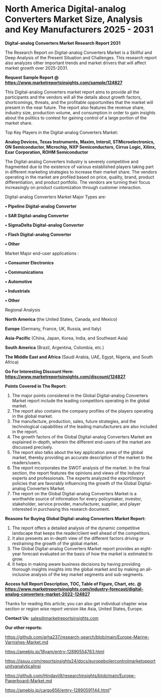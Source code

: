 # North America Digital-analog Converters Market Size, Analysis and Key Manufacturers 2025 - 2031

<strong>Digital-analog Converters Market Research Report 2031</strong>

The Research Report on Digital-analog Converters Market is a Skillful and Deep Analysis of the Present Situation and Challenges. This research report also analyzes other important trends and market drivers that will affect market growth over 2025-2031.

<strong>Request Sample Report @ <a href=https://www.marketreportsinsights.com/sample/124827>https://www.marketreportsinsights.com/sample/124827</a></strong>

This Digital-analog Converters market report aims to provide all the participants and the vendors will all the details about growth factors, shortcomings, threats, and the profitable opportunities that the market will present in the near future. The report also features the revenue share, industry size, production volume, and consumption in order to gain insights about the politics to contest for gaining control of a large portion of the market share.

Top Key Players in the Digital-analog Converters Market:

<strong>Analog Devices, Texas Instruments, Maxim, Intersil, STMicroelectronics, ON Semiconductor, Microchip, NXP Semiconductors, Cirrus Logic, Xilinx, Exar Corporation, ROHM Semiconductor</strong>

The Digital-analog Converters Industry is severely competitive and fragmented due to the existence of various established players taking part in different marketing strategies to increase their market share. The vendors operating in the market are profiled based on price, quality, brand, product differentiation, and product portfolio. The vendors are turning their focus increasingly on product customization through customer interaction.

Digital-analog Converters Market Major Types are:

<strong>• Pipeline Digital-analog Converter

• SAR Digital-analog Converter

• SigmaDelta Digital-analog Converter

• Flash Digital-analog Converter

• Other</strong>

Market Major end-user applications :

<strong>• Consumer Electronics

• Communications

• Automotive

• Industrials

• Other</strong>

Regional Analysis

</u><strong><b>North America</b></strong> (the United States, Canada, and Mexico)

<strong><b>Europe </b></strong>(Germany, France, UK, Russia, and Italy)

<strong><b>Asia-Pacific</b></strong> (China, Japan, Korea, India, and Southeast Asia)

<strong><b>South America</b></strong> (Brazil, Argentina, Colombia, etc.)

<strong><b>The Middle East and Africa</b></strong> (Saudi Arabia, UAE, Egypt, Nigeria, and South Africa)

<strong>Go For Interesting Discount Here: <a href=https://www.marketreportsinsights.com/discount/124827>https://www.marketreportsinsights.com/discount/124827</a></strong>

<strong>Points Covered in The Report:</strong>
<ol>
  <li>The major points considered in the Global Digital-analog Converters Market report include the leading competitors operating in the global market.</li>
  <li>The report also contains the company profiles of the players operating in the global market.</li>
  <li>The manufacture, production, sales, future strategies, and the technological capabilities of the leading manufacturers are also included in the report.</li>
  <li>The growth factors of the Global Digital-analog Converters Market are explained in-depth, wherein the different end-users of the market are discussed precisely.</li>
  <li>The report also talks about the key application areas of the global market, thereby providing an accurate description of the market to the readers/users.</li>
  <li>The report incorporates the SWOT analysis of the market. In the final section, the report features the opinions and views of the industry experts and professionals. The experts analyzed the export/import policies that are favorably influencing the growth of the Global Digital-analog Converters Market.</li>
  <li>The report on the Global Digital-analog Converters Market is a worthwhile source of information for every policymaker, investor, stakeholder, service provider, manufacturer, supplier, and player interested in purchasing this research document.</li>
</ol>
<strong>Reasons for Buying Global Digital-analog Converters Market Report:</strong>

<ol>
  <li>The report offers a detailed analysis of the dynamic competitive landscape that keeps the reader/client well ahead of the competitors.</li>
  <li>It also presents an in-depth view of the different factors driving or restraining the growth of the global market.</li>
  <li>The Global Digital-analog Converters Market report provides an eight-year forecast evaluated on the basis of how the market is estimated to grow.</li>
  <li>It helps in making aware business decisions by having providing thorough insights insights into the global market and by making an all-inclusive analysis of the key market segments and sub-segments.</li>
</ol>
<strong>Access full Report Description, TOC, Table of Figure, Chart, etc. @ <a href=https://www.marketreportsinsights.com/industry-forecast/digital-analog-converters-market-2022-124827>https://www.marketreportsinsights.com/industry-forecast/digital-analog-converters-market-2022-124827</a></strong>


Thanks for reading this article; you can also get individual chapter wise section or region wise report version like Asia, United States, Europe.

<strong>Contact Us:</strong>
sales@marketreportsinsights.com

<strong>Our other reports:</strong>

<a href=https://github.com/arha237/research-search/blob/main/Europe-Marine-Varnishes-Market.md>https://github.com/arha237/research-search/blob/main/Europe-Marine-Varnishes-Market.md</a>

<a href=https://ameblo.jp/18yam/entry-12890554763.html>https://ameblo.jp/18yam/entry-12890554763.html</a>

<a href=https://issuu.com/reportsinsights24/docs/europeboilercontrolmarketopportunityanalyticalinsi>https://issuu.com/reportsinsights24/docs/europeboilercontrolmarketopportunityanalyticalinsi</a>

<a href=https://github.com/Hindavii9/researchinsights/blob/main/Europe-Paperboard-Market.md>https://github.com/Hindavii9/researchinsights/blob/main/Europe-Paperboard-Market.md</a>

<a href=https://ameblo.jp/cargo656/entry-12890591144.html>https://ameblo.jp/cargo656/entry-12890591144.html</a>"
